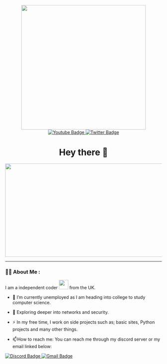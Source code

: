 <!--Coding from home gif-->
<div id="header" align="center">
  <img src="https://media.giphy.com/media/RbDKaczqWovIugyJmW/giphy.gif" width="400"/>
</div>

<!--Social medias-->
<div id="badges" align="center">
  <a href="https://www.youtube.com/channel/UCDxE5wdwjnXhiPN5iC3XB-A">
    <img src="https://img.shields.io/badge/YouTube-red?style=for-the-badge&logo=youtube&logoColor=white" alt="Youtube Badge"/>
  </a>
  <a href="https://twitter.com/PioneerPython">
    <img src="https://img.shields.io/badge/Twitter-blue?style=for-the-badge&logo=twitter&logoColor=white" alt="Twitter Badge"/>
  </a>
</div>

<!--How many people have viewed my profile-->
<div id="views" align="center">
  <img src="https://komarev.com/ghpvc/?username=astr6id&style=flat-square&color=green" alt=""/>
</div>

<!--Welcome message-->
<div id="Welcome-message" align="center">
  <h1 align="center">Hey there 👋</h1>
</div>

<!--Kewl little gif-->
<div align="center">
  <img src="https://media.giphy.com/media/dWesBcTLavkZuG35MI/giphy.gif" width="600" height="300"/>
</div>

---

### :woman_technologist: About Me :
I am a independent coder <img src="https://media.giphy.com/media/WUlplcMpOCEmTGBtBW/giphy.gif" width="30"> from the UK.

- :telescope: I’m currently unemployed as I am heading into college to study computer science.

- :seedling: Exploring deeper into networks and security.

- :zap: In my free time, I work on side projects such as; basic sites, Python projects and many other things.

- :mailbox:How to reach me: You can reach me through my discord server or my email linked below:

<a href="https://discord.gg/yrfVYCZe3T">
  <img src="https://img.shields.io/badge/Discord-blue?style=for-the-badge&logo=discord&logoColor=white" alt="Discord Badge">
</a>

<a href="https://ton83644@outlook.com">
  <img src="https://img.shields.io/badge/Outlook-blue?style=for-the-badge&logo=outlook&logoColor=white" alt="Gmail Badge">
</a>
